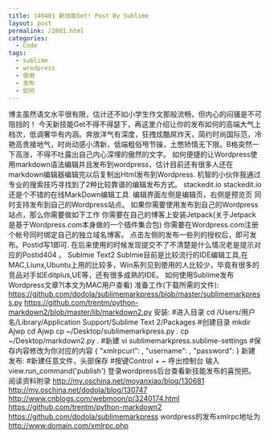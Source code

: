 ```yaml
---
title: 140401 新技能Get! Post By Sublime
layout: post
permalink: /2801.html
categories:
  - Code
tags:
  - sublime
  - wrodpress
  - 使用
  - 发布
  - 如何
---
```

博主虽然语文水平很有限，估计还不如小学生作文那般流畅，但内心的闷骚是不可阻挡的！ 今天新技能Get不得不得瑟下，再这里介绍让你的发布如何的高端大气上档次，低调奢华有内涵。奔放洋气有深度，狂拽炫酷屌炸天，简约时尚国际范，冷艳高贵接地气，时尚动感小清新，低端粗俗甩节操，土憋矫情无下限。B格突然一下高涨，不得不吐露出自己内心深埋的傲然的文字。 如何便捷的让Wordpress使用markdown语法编辑并且发布到wordpress，估计目前还有很多人还在markdown编辑器编辑完以后复制出Html发布到Wordpress. 机智的小伙伴我通过专业的搜索技巧寻找到了2种比较靠谱的编辑发布方式。 stackedit.io stackedit.io 还是个不错的在线MarkDown编辑工具. 编辑界面左侧是编辑页，右侧是预览页 同时支持发布到自己的Wordpress站点。 如果你需要使用发布到自己的Wordpress站点，那么你需要做如下工作 你需要在自己的博客上安装Jetpack(关于Jetpack是基于Wordpress.com本身做的一个插件集合包) 你需要在Wordpress.com注册个帐号同时绑定自己的独立域名博客。 点击左侧的发布一些列的授权后，即可发布。Postid写1即可. 在后来使用的时候发现提交不了不清楚是什么情况老是提示对应的Postid404 。 Sublmie Text2 Sublmie目前是比较流行的IDE编辑工具,在MAC,Liunx,Ubuntu上用的比较多，Win系列见到使用的人比较少，毕竟有很多的竞品对手如Editplus,UE等，还有很多成熟的IDE。 如何使用Sublime发布Wordpress文章?(本文为MAC用户查看) 准备工作(下载所需的文件): https://github.com/dodola/sublimemarkpress/blob/master/sublimemarkpress.py https://github.com/trentm/python-markdown2/blob/master/lib/markdown2.py 安装: #进入目录 cd /Users/用户名/Library/Application Support/Sublime Text 2/Packages #创建目录 mkdir Ajwp cd Ajwp cp ~/Desktop/sublimemarkpress.py . cp ~/Desktop/markdown2.py . #新建 vi sublimemarkpress.sublime-settings #保存内容修改为你对应的内容 { "xmlrpcurl": <URL to xml rpc endpoint>, "username": <username>, "password": <password> } 新建发布: #新建任意文件，头部保存 <!-- #status:publish #title: 新技能Get --> #按键Control + ~ 呼出控制台 输入 view.run_command('publish') 登录wordpress后台查看新技能发布的喜悦把。 阅读资料附录 http://my.oschina.net/moyanxiao/blog/130681 http://my.oschina.net/dodola/blog/130747 http://www.cnblogs.com/webmoon/p/3240174.html https://github.com/trentm/python-markdown2 https://github.com/dodola/sublimemarkpress wordpress的发布xmlrpc地址为 http://www.domain.com/xmlrpc.php